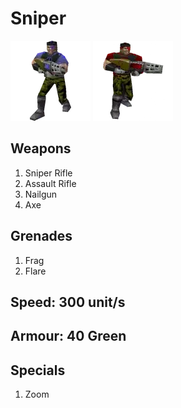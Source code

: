 # Sniper

![Blue Sniper](blue_sniper.webp)
![Red Sniper](red_sniper.webp)

## Weapons

1. Sniper Rifle
2. Assault Rifle
3. Nailgun
4. Axe

## Grenades

1. Frag
2. Flare

## Speed: 300 unit/s

## Armour: 40 Green

## Specials

1. Zoom
